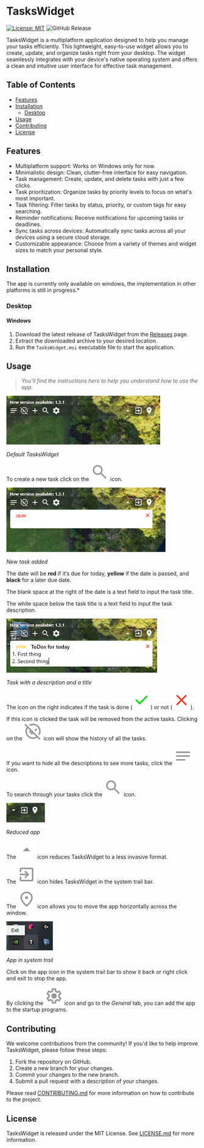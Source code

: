 TasksWidget
===========

[![License: MIT](https://img.shields.io/badge/License-MIT-green.svg)](https://opensource.org/licenses/MIT) ![GitHub Release](https://img.shields.io/github/v/release/elfefe/taskswidget) 


TasksWidget is a multiplatform application designed to help you manage your tasks efficiently. This lightweight, easy-to-use widget allows you to create, update, and organize tasks right from your desktop. The widget seamlessly integrates with your device's native operating system and offers a clean and intuitive user interface for effective task management.

Table of Contents
-----------------

* [Features](#features)
* [Installation](#installation)
    * [Desktop](#desktop)
* [Usage](#usage)
* [Contributing](#contributing)
* [License](#license)

Features
--------

* Multiplatform support: Works on Windows only for now.
* Minimalistic design: Clean, clutter-free interface for easy navigation.
* Task management: Create, update, and delete tasks with just a few clicks.
* Task prioritization: Organize tasks by priority levels to focus on what's most important.
* Task filtering: Filter tasks by status, priority, or custom tags for easy searching.
* Reminder notifications: Receive notifications for upcoming tasks or deadlines.
* Sync tasks across devices: Automatically sync tasks across all your devices using a secure cloud storage.
* Customizable appearance: Choose from a variety of themes and widget sizes to match your personal style.

Installation
------------

The app is currently only available on windows, the implementation in other platforms is still in progress.* 

### Desktop

#### Windows

1.  Download the latest release of TasksWidget from the [Releases](https://github.com/elfefe/TasksWidget/releases) page.
2.  Extract the downloaded archive to your desired location.
3.  Run the `TasksWidget.msi` executable file to start the application.

Usage
-----

> *You’ll find the instructions here to help you understand how to use the app.*

![image.png](./medias/image.png)

*Default TasksWidget*

To create a new task click on the ![add](./medias/search_24dp_999999_FILL0_wght400_GRAD0_opsz24%20(1).svg) icon.

![](./medias/Capture%20d%E2%80%99%C3%A9cran%202024-09-28%20195256.png)

*New task added*

The date will be **red** if it’s due for today, **yellow** if the date is passed, and **black** for a later due date.

The blank space at the right of the date is a text field to input the task title.

The white space below the task title is a text field to input the task description.

![](./medias/Capture%20d%E2%80%99%C3%A9cran%202024-09-28%20200003.png)

*Task with a description and a title*

The icon on the right indicates if the task is done (![done](./medias/check_24dp_0ED600_FILL0_wght400_GRAD0_opsz24.svg)) or not (![undone](./medias/close_24dp_EA3323_FILL0_wght400_GRAD0_opsz24.svg)).

If this icon is clicked the task will be removed from the active tasks. Clicking on the ![history](./medias/unpublished_24dp_999999_FILL0_wght400_GRAD0_opsz24.svg) icon will show the history of all the tasks.

If you want to hide all the descriptions to see more tasks, click the ![description](./medias/notes_24dp_999999_FILL0_wght400_GRAD0_opsz24.svg) icon.

To search through your tasks click the ![search](./medias/search_24dp_999999_FILL0_wght400_GRAD0_opsz24.svg) icon.

![](./medias/Capture%20d%E2%80%99%C3%A9cran%202024-09-28%20201232.png)

*Reduced app*

The ![reduce](./medias/arrow_drop_up_24dp_999999_FILL0_wght400_GRAD0_opsz24.svg) icon reduces TasksWidget to a less invasive format.

The ![hide](./medias/exit_to_app_24dp_999999_FILL0_wght400_GRAD0_opsz24.svg) icon hides TasksWidget in the system trail bar.

The ![location](./medias/location_on_24dp_999999_FILL0_wght400_GRAD0_opsz24.svg) icon allows you to move the app horizontally across the window.

![](./medias/Capture%20d%E2%80%99%C3%A9cran%202024-09-28%20201346.png)

*App in system trail*

Click on the app icon in the system trail bar to show it back or right click and exit to stop the app.

By clicking the ![settings](./medias/settings_24dp_999999_FILL0_wght400_GRAD0_opsz24.svg) icon and go to the *General* tab, you can add the app to the startup programs.

Contributing
------------

We welcome contributions from the community! If you'd like to help improve TasksWidget, please follow these steps:

1.  Fork the repository on GitHub.
2.  Create a new branch for your changes.
3.  Commit your changes to the new branch.
4.  Submit a pull request with a description of your changes.

Please read [CONTRIBUTING.md](CONTRIBUTING.md) for more information on how to contribute to the project.

License
-------

TasksWidget is released under the MIT License. See [LICENSE.md](LICENSE.md) for more information.